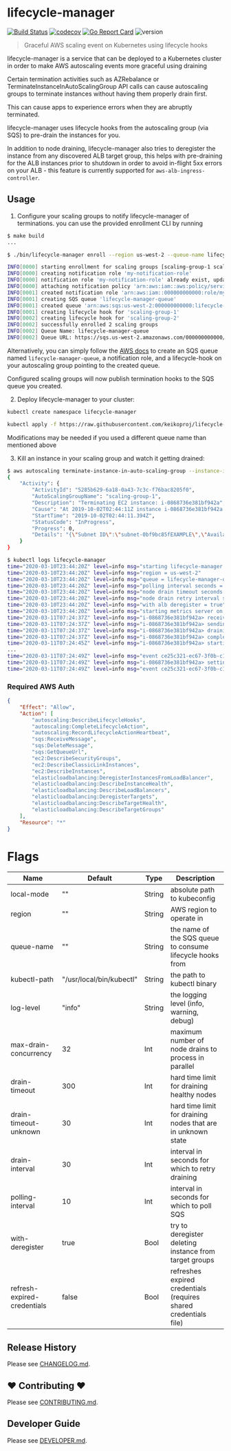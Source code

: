 # lifecycle-manager

[![Build Status](https://travis-ci.org/keikoproj/lifecycle-manager.svg?branch=master)](https://travis-ci.org/keikoproj/lifecycle-manager)
[![codecov](https://codecov.io/gh/keikoproj/lifecycle-manager/branch/master/graph/badge.svg)](https://codecov.io/gh/keikoproj/lifecycle-manager)
[![Go Report Card](https://goreportcard.com/badge/github.com/keikoproj/lifecycle-manager)](https://goreportcard.com/report/github.com/keikoproj/lifecycle-manager)
![version](https://img.shields.io/badge/version-0.4.3-green.svg?cacheSeconds=2592000)
> Graceful AWS scaling event on Kubernetes using lifecycle hooks

lifecycle-manager is a service that can be deployed to a Kubernetes cluster in order to make AWS autoscaling events more graceful using draining

Certain termination activities such as AZRebalance or TerminateInstanceInAutoScalingGroup API calls can cause autoscaling groups to terminate instances without having them properly drain first.

This can cause apps to experience errors when they are abruptly terminated.

lifecycle-manager uses lifecycle hooks from the autoscaling group (via SQS) to pre-drain the instances for you.

In addition to node draining, lifecycle-manager also tries to deregister the instance from any discovered ALB target group, this helps with pre-draining for the ALB instances prior to shutdown in order to avoid in-flight 5xx errors on your ALB - this feature is currently supported for `aws-alb-ingress-controller`.

## Usage

1. Configure your scaling groups to notify lifecycle-manager of terminations. you can use the provided enrollment CLI by running

```bash
$ make build
...

$ ./bin/lifecycle-manager enroll --region us-west-2 --queue-name lifecycle-manager-queue --notification-role-name my-notification-role --target-scaling-groups scaling-group-1,scaling-group-2 --overwrite

INFO[0000] starting enrollment for scaling groups [scaling-group-1 scaling-group-2]
INFO[0000] creating notification role 'my-notification-role'
INFO[0000] notification role 'my-notification-role' already exist, updating...
INFO[0000] attaching notification policy 'arn:aws:iam::aws:policy/service-role/AutoScalingNotificationAccessRole'
INFO[0001] created notification role 'arn:aws:iam::000000000000:role/my-notification-role'
INFO[0001] creating SQS queue 'lifecycle-manager-queue'
INFO[0001] created queue 'arn:aws:sqs:us-west-2:000000000000:lifecycle-manager-queue'
INFO[0001] creating lifecycle hook for 'scaling-group-1'
INFO[0002] creating lifecycle hook for 'scaling-group-2'
INFO[0002] successfully enrolled 2 scaling groups
INFO[0002] Queue Name: lifecycle-manager-queue
INFO[0002] Queue URL: https://sqs.us-west-2.amazonaws.com/000000000000/lifecycle-manager-queue
```

Alternatively, you can simply follow the [AWS docs](https://docs.aws.amazon.com/autoscaling/ec2/userguide/lifecycle-hooks.html#sqs-notifications) to create an SQS queue named `lifecycle-manager-queue`, a notification role, and a lifecycle-hook on your autoscaling group pointing to the created queue.

Configured scaling groups will now publish termination hooks to the SQS queue you created.

2. Deploy lifecycle-manager to your cluster:

```bash
kubectl create namespace lifecycle-manager

kubectl apply -f https://raw.githubusercontent.com/keikoproj/lifecycle-manager/master/examples/lifecycle-manager.yaml
```

Modifications may be needed if you used a different queue name than mentioned above

3. Kill an instance in your scaling group and watch it getting drained:

```bash
$ aws autoscaling terminate-instance-in-auto-scaling-group --instance-id i-0868736e381bf942a --region us-west-2 --no-should-decrement-desired-capacity
{
    "Activity": {
        "ActivityId": "5285b629-6a18-0a43-7c3c-f76bac8205f0",
        "AutoScalingGroupName": "scaling-group-1",
        "Description": "Terminating EC2 instance: i-0868736e381bf942a",
        "Cause": "At 2019-10-02T02:44:11Z instance i-0868736e381bf942a was taken out of service in response to a user request.",
        "StartTime": "2019-10-02T02:44:11.394Z",
        "StatusCode": "InProgress",
        "Progress": 0,
        "Details": "{\"Subnet ID\":\"subnet-0bf9bc85fEXAMPLE\",\"Availability Zone\":\"us-west-2c\"}"
    }
}

$ kubectl logs lifecycle-manager
time="2020-03-10T23:44:20Z" level=info msg="starting lifecycle-manager service v0.3.4"
time="2020-03-10T23:44:20Z" level=info msg="region = us-west-2"
time="2020-03-10T23:44:20Z" level=info msg="queue = lifecycle-manager-queue"
time="2020-03-10T23:44:20Z" level=info msg="polling interval seconds = 10"
time="2020-03-10T23:44:20Z" level=info msg="node drain timeout seconds = 300"
time="2020-03-10T23:44:20Z" level=info msg="node drain retry interval seconds = 30"
time="2020-03-10T23:44:20Z" level=info msg="with alb deregister = true"
time="2020-03-10T23:44:20Z" level=info msg="starting metrics server on /metrics:8080"
time="2020-03-11T07:24:37Z" level=info msg="i-0868736e381bf942a> received termination event"
time="2020-03-11T07:24:37Z" level=info msg="i-0868736e381bf942a> sending heartbeat (1/24)"
time="2020-03-11T07:24:37Z" level=info msg="i-0868736e381bf942a> draining node/ip-10-105-232-73.us-west-2.compute.internal"
time="2020-03-11T07:24:37Z" level=info msg="i-0868736e381bf942a> completed drain for node/ip-10-105-232-73.us-west-2.compute.internal"
time="2020-03-11T07:24:45Z" level=info msg="i-0868736e381bf942a> starting load balancer drain worker"
...
time="2020-03-11T07:24:49Z" level=info msg="event ce25c321-ec67-3f0b-c156-a7c1f75caf1a completed processing"
time="2020-03-11T07:24:49Z" level=info msg="i-0868736e381bf942a> setting lifecycle event as completed with result: CONTINUE"
time="2020-03-11T07:24:49Z" level=info msg="event ce25c321-ec67-3f0b-c156-a7c1f75caf1a for instance i-0868736e381bf942a completed after 12.054675203s"
```

### Required AWS Auth

```json
{
    "Effect": "Allow",
    "Action": [
        "autoscaling:DescribeLifecycleHooks",
        "autoscaling:CompleteLifecycleAction",
        "autoscaling:RecordLifecycleActionHeartbeat",
        "sqs:ReceiveMessage",
        "sqs:DeleteMessage",
        "sqs:GetQueueUrl",
        "ec2:DescribeSecurityGroups",
        "ec2:DescribeClassicLinkInstances",
        "ec2:DescribeInstances",
        "elasticloadbalancing:DeregisterInstancesFromLoadBalancer",
        "elasticloadbalancing:DescribeInstanceHealth",
        "elasticloadbalancing:DescribeLoadBalancers",
        "elasticloadbalancing:DeregisterTargets",
        "elasticloadbalancing:DescribeTargetHealth",
        "elasticloadbalancing:DescribeTargetGroups"
    ],
    "Resource": "*"
}
```

# Flags
| Name | Default | Type | Description |
|------|---------|------|-------------|
| local-mode | "" | String | absolute path to kubeconfig |
| region | "" | String | AWS region to operate in |
| queue-name | "" | String | the name of the SQS queue to consume lifecycle hooks from |
| kubectl-path | "/usr/local/bin/kubectl" | String | the path to kubectl binary |
| log-level | "info" | String | the logging level (info, warning, debug) |
| max-drain-concurrency | 32 | Int | maximum number of node drains to process in parallel |
| drain-timeout | 300 | Int | hard time limit for draining healthy nodes |
| drain-timeout-unknown | 30 | Int | hard time limit for draining nodes that are in unknown state |
| drain-interval | 30 | Int | interval in seconds for which to retry draining |
| polling-interval | 10 | Int | interval in seconds for which to poll SQS |
| with-deregister | true | Bool | try to deregister deleting instance from target groups |
| refresh-expired-credentials | false | Bool | refreshes expired credentials (requires shared credentials file) |


## Release History

Please see [CHANGELOG.md](.github/CHANGELOG.md).

## ❤ Contributing ❤

Please see [CONTRIBUTING.md](.github/CONTRIBUTING.md).

## Developer Guide

Please see [DEVELOPER.md](.github/DEVELOPER.md).
